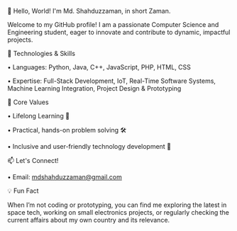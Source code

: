 👋 Hello, World! I'm Md. Shahduzzaman, in short Zaman.

Welcome to my GitHub profile! I am a passionate Computer Science and Engineering student, eager to innovate and contribute to dynamic, impactful projects.


🔧 Technologies & Skills

•	Languages: Python, Java, C++, JavaScript, PHP, HTML, CSS

•	Expertise: Full-Stack Development, IoT, Real-Time Software Systems, Machine Learning Integration, Project Design & Prototyping


🌟 Core Values

•	Lifelong Learning 🌱

•	Practical, hands-on problem solving 🛠️

•	Inclusive and user-friendly technology development 🤝


📫 Let's Connect!

•	Email: mdshahduzzaman@gmail.com


💡 Fun Fact

When I’m not coding or prototyping, you can find me exploring the latest in space tech, working on small electronics projects, or regularly checking the current affairs about my own country and its relevance.
